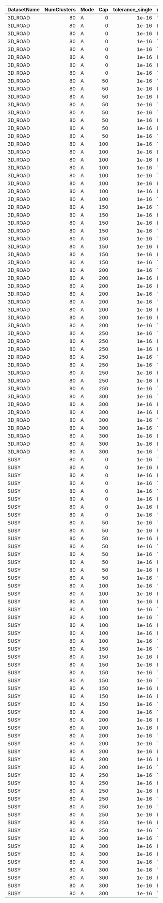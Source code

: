 | DatasetName   |   NumClusters | Mode   |   Cap |   tolerance_single | metric     | baseline   | compare_suite   |   mean_baseline |   mean_compare |      Rel |   Improvement_% | paired_mode   |   n_base |   n_cmp |   t_stat |   t_p |   wilcoxon_stat |   wilcoxon_p |   cohens_d |
|:--------------|--------------:|:-------|------:|-------------------:|:-----------|:-----------|:----------------|----------------:|---------------:|---------:|----------------:|:--------------|---------:|--------:|---------:|------:|----------------:|-------------:|-----------:|
| 3D_ROAD       |            80 | A      |     0 |              1e-16 | Time       | Double     | Hybrid          |         14.2326 |      14.2865   | 1.00379  |     -0.378857   | welch         |        1 |       1 |      nan |   nan |             nan |          nan |        nan |
| 3D_ROAD       |            80 | A      |     0 |              1e-16 | Inertia    | Double     | Hybrid          |     173651      |  173630        | 0.999879 |      0.0120636  | welch         |        1 |       1 |      nan |   nan |             nan |          nan |        nan |
| 3D_ROAD       |            80 | A      |     0 |              1e-16 | PeakMB     | Double     | Hybrid          |        232.735  |     234.439    | 1.00732  |     -0.732137   | welch         |        1 |       1 |      nan |   nan |             nan |          nan |        nan |
| 3D_ROAD       |            80 | A      |     0 |              1e-16 | TrafficRel | Double     | Hybrid          |          1      |       1        | 1        |      0          | welch         |        1 |       1 |      nan |   nan |             nan |          nan |        nan |
| 3D_ROAD       |            80 | A      |     0 |              1e-16 | Time       | Single     | Hybrid          |         11.7874 |      14.2865   | 1.21201  |    -21.2011     | welch         |        1 |       1 |      nan |   nan |             nan |          nan |        nan |
| 3D_ROAD       |            80 | A      |     0 |              1e-16 | Inertia    | Single     | Hybrid          |     173534      |  173630        | 1.00056  |     -0.05573    | welch         |        1 |       1 |      nan |   nan |             nan |          nan |        nan |
| 3D_ROAD       |            80 | A      |     0 |              1e-16 | PeakMB     | Single     | Hybrid          |        223.822  |     234.439    | 1.04743  |     -4.74343    | welch         |        1 |       1 |      nan |   nan |             nan |          nan |        nan |
| 3D_ROAD       |            80 | A      |     0 |              1e-16 | TrafficRel | Single     | Hybrid          |          0.5    |       1        | 2        |   -100          | welch         |        1 |       1 |      nan |   nan |             nan |          nan |        nan |
| 3D_ROAD       |            80 | A      |    50 |              1e-16 | Time       | Double     | Hybrid          |         14.3834 |      13.7671   | 0.957158 |      4.28423    | welch         |        1 |       1 |      nan |   nan |             nan |          nan |        nan |
| 3D_ROAD       |            80 | A      |    50 |              1e-16 | Inertia    | Double     | Hybrid          |     173650      |  173636        | 0.999921 |      0.00791263 | welch         |        1 |       1 |      nan |   nan |             nan |          nan |        nan |
| 3D_ROAD       |            80 | A      |    50 |              1e-16 | PeakMB     | Double     | Hybrid          |        244.908  |     245.039    | 1.00054  |     -0.0535189  | welch         |        1 |       1 |      nan |   nan |             nan |          nan |        nan |
| 3D_ROAD       |            80 | A      |    50 |              1e-16 | TrafficRel | Double     | Hybrid          |          1      |       0.928571 | 0.928571 |      7.14286    | welch         |        1 |       1 |      nan |   nan |             nan |          nan |        nan |
| 3D_ROAD       |            80 | A      |    50 |              1e-16 | Time       | Single     | Hybrid          |         10.7836 |      13.7671   | 1.27668  |    -27.6677     | welch         |        1 |       1 |      nan |   nan |             nan |          nan |        nan |
| 3D_ROAD       |            80 | A      |    50 |              1e-16 | Inertia    | Single     | Hybrid          |     173548      |  173636        | 1.00051  |     -0.0506459  | welch         |        1 |       1 |      nan |   nan |             nan |          nan |        nan |
| 3D_ROAD       |            80 | A      |    50 |              1e-16 | PeakMB     | Single     | Hybrid          |        234.439  |     245.039    | 1.04522  |     -4.52163    | welch         |        1 |       1 |      nan |   nan |             nan |          nan |        nan |
| 3D_ROAD       |            80 | A      |    50 |              1e-16 | TrafficRel | Single     | Hybrid          |          0.5    |       0.928571 | 1.85714  |    -85.7143     | welch         |        1 |       1 |      nan |   nan |             nan |          nan |        nan |
| 3D_ROAD       |            80 | A      |   100 |              1e-16 | Time       | Double     | Hybrid          |         14.9461 |      13.3848   | 0.895537 |     10.4463     | welch         |        1 |       1 |      nan |   nan |             nan |          nan |        nan |
| 3D_ROAD       |            80 | A      |   100 |              1e-16 | Inertia    | Double     | Hybrid          |     173637      |  173651        | 1.00008  |     -0.00776121 | welch         |        1 |       1 |      nan |   nan |             nan |          nan |        nan |
| 3D_ROAD       |            80 | A      |   100 |              1e-16 | PeakMB     | Double     | Hybrid          |        245.039  |     245.039    | 1        |      0          | welch         |        1 |       1 |      nan |   nan |             nan |          nan |        nan |
| 3D_ROAD       |            80 | A      |   100 |              1e-16 | TrafficRel | Double     | Hybrid          |          1      |       0.857143 | 0.857143 |     14.2857     | welch         |        1 |       1 |      nan |   nan |             nan |          nan |        nan |
| 3D_ROAD       |            80 | A      |   100 |              1e-16 | Time       | Single     | Hybrid          |         11.2028 |      13.3848   | 1.19478  |    -19.4779     | welch         |        1 |       1 |      nan |   nan |             nan |          nan |        nan |
| 3D_ROAD       |            80 | A      |   100 |              1e-16 | Inertia    | Single     | Hybrid          |     173556      |  173651        | 1.00055  |     -0.0548541  | welch         |        1 |       1 |      nan |   nan |             nan |          nan |        nan |
| 3D_ROAD       |            80 | A      |   100 |              1e-16 | PeakMB     | Single     | Hybrid          |        245.039  |     245.039    | 1        |      0          | welch         |        1 |       1 |      nan |   nan |             nan |          nan |        nan |
| 3D_ROAD       |            80 | A      |   100 |              1e-16 | TrafficRel | Single     | Hybrid          |          0.5    |       0.857143 | 1.71429  |    -71.4286     | welch         |        1 |       1 |      nan |   nan |             nan |          nan |        nan |
| 3D_ROAD       |            80 | A      |   150 |              1e-16 | Time       | Double     | Hybrid          |         14.338  |      12.5526   | 0.875479 |     12.4521     | welch         |        1 |       1 |      nan |   nan |             nan |          nan |        nan |
| 3D_ROAD       |            80 | A      |   150 |              1e-16 | Inertia    | Double     | Hybrid          |     173643      |  173633        | 0.999945 |      0.00547755 | welch         |        1 |       1 |      nan |   nan |             nan |          nan |        nan |
| 3D_ROAD       |            80 | A      |   150 |              1e-16 | PeakMB     | Double     | Hybrid          |        245.039  |     245.039    | 1        |      0          | welch         |        1 |       1 |      nan |   nan |             nan |          nan |        nan |
| 3D_ROAD       |            80 | A      |   150 |              1e-16 | TrafficRel | Double     | Hybrid          |          1      |       0.785714 | 0.785714 |     21.4286     | welch         |        1 |       1 |      nan |   nan |             nan |          nan |        nan |
| 3D_ROAD       |            80 | A      |   150 |              1e-16 | Time       | Single     | Hybrid          |         10.5631 |      12.5526   | 1.18834  |    -18.8344     | welch         |        1 |       1 |      nan |   nan |             nan |          nan |        nan |
| 3D_ROAD       |            80 | A      |   150 |              1e-16 | Inertia    | Single     | Hybrid          |     173535      |  173633        | 1.00056  |     -0.0564527  | welch         |        1 |       1 |      nan |   nan |             nan |          nan |        nan |
| 3D_ROAD       |            80 | A      |   150 |              1e-16 | PeakMB     | Single     | Hybrid          |        245.039  |     245.039    | 1        |      0          | welch         |        1 |       1 |      nan |   nan |             nan |          nan |        nan |
| 3D_ROAD       |            80 | A      |   150 |              1e-16 | TrafficRel | Single     | Hybrid          |          0.5    |       0.785714 | 1.57143  |    -57.1429     | welch         |        1 |       1 |      nan |   nan |             nan |          nan |        nan |
| 3D_ROAD       |            80 | A      |   200 |              1e-16 | Time       | Double     | Hybrid          |         15.7455 |      12.1456   | 0.771372 |     22.8628     | welch         |        1 |       1 |      nan |   nan |             nan |          nan |        nan |
| 3D_ROAD       |            80 | A      |   200 |              1e-16 | Inertia    | Double     | Hybrid          |     173642      |  173625        | 0.999902 |      0.00981469 | welch         |        1 |       1 |      nan |   nan |             nan |          nan |        nan |
| 3D_ROAD       |            80 | A      |   200 |              1e-16 | PeakMB     | Double     | Hybrid          |        246.743  |     246.743    | 1        |      0          | welch         |        1 |       1 |      nan |   nan |             nan |          nan |        nan |
| 3D_ROAD       |            80 | A      |   200 |              1e-16 | TrafficRel | Double     | Hybrid          |          1      |       0.714286 | 0.714286 |     28.5714     | welch         |        1 |       1 |      nan |   nan |             nan |          nan |        nan |
| 3D_ROAD       |            80 | A      |   200 |              1e-16 | Time       | Single     | Hybrid          |         10.4566 |      12.1456   | 1.16152  |    -16.1523     | welch         |        1 |       1 |      nan |   nan |             nan |          nan |        nan |
| 3D_ROAD       |            80 | A      |   200 |              1e-16 | Inertia    | Single     | Hybrid          |     173534      |  173625        | 1.00052  |     -0.0523036  | welch         |        1 |       1 |      nan |   nan |             nan |          nan |        nan |
| 3D_ROAD       |            80 | A      |   200 |              1e-16 | PeakMB     | Single     | Hybrid          |        245.039  |     246.743    | 1.00695  |     -0.695373   | welch         |        1 |       1 |      nan |   nan |             nan |          nan |        nan |
| 3D_ROAD       |            80 | A      |   200 |              1e-16 | TrafficRel | Single     | Hybrid          |          0.5    |       0.714286 | 1.42857  |    -42.8571     | welch         |        1 |       1 |      nan |   nan |             nan |          nan |        nan |
| 3D_ROAD       |            80 | A      |   250 |              1e-16 | Time       | Double     | Hybrid          |         14.3579 |      11.8798   | 0.8274   |     17.26       | welch         |        1 |       1 |      nan |   nan |             nan |          nan |        nan |
| 3D_ROAD       |            80 | A      |   250 |              1e-16 | Inertia    | Double     | Hybrid          |     173674      |  173665        | 0.999951 |      0.00492645 | welch         |        1 |       1 |      nan |   nan |             nan |          nan |        nan |
| 3D_ROAD       |            80 | A      |   250 |              1e-16 | PeakMB     | Double     | Hybrid          |        250.151  |     250.151    | 1        |      0          | welch         |        1 |       1 |      nan |   nan |             nan |          nan |        nan |
| 3D_ROAD       |            80 | A      |   250 |              1e-16 | TrafficRel | Double     | Hybrid          |          1      |       0.642857 | 0.642857 |     35.7143     | welch         |        1 |       1 |      nan |   nan |             nan |          nan |        nan |
| 3D_ROAD       |            80 | A      |   250 |              1e-16 | Time       | Single     | Hybrid          |         10.8456 |      11.8798   | 1.09535  |     -9.53533    | welch         |        1 |       1 |      nan |   nan |             nan |          nan |        nan |
| 3D_ROAD       |            80 | A      |   250 |              1e-16 | Inertia    | Single     | Hybrid          |     173563      |  173665        | 1.00059  |     -0.0587685  | welch         |        1 |       1 |      nan |   nan |             nan |          nan |        nan |
| 3D_ROAD       |            80 | A      |   250 |              1e-16 | PeakMB     | Single     | Hybrid          |        246.743  |     250.151    | 1.01381  |     -1.38114    | welch         |        1 |       1 |      nan |   nan |             nan |          nan |        nan |
| 3D_ROAD       |            80 | A      |   250 |              1e-16 | TrafficRel | Single     | Hybrid          |          0.5    |       0.642857 | 1.28571  |    -28.5714     | welch         |        1 |       1 |      nan |   nan |             nan |          nan |        nan |
| 3D_ROAD       |            80 | A      |   300 |              1e-16 | Time       | Double     | Hybrid          |         14.1391 |      11.2188   | 0.793465 |     20.6535     | welch         |        1 |       1 |      nan |   nan |             nan |          nan |        nan |
| 3D_ROAD       |            80 | A      |   300 |              1e-16 | Inertia    | Double     | Hybrid          |     173646      |  173658        | 1.00007  |     -0.0066873  | welch         |        1 |       1 |      nan |   nan |             nan |          nan |        nan |
| 3D_ROAD       |            80 | A      |   300 |              1e-16 | PeakMB     | Double     | Hybrid          |        251.855  |     251.855    | 1        |      0          | welch         |        1 |       1 |      nan |   nan |             nan |          nan |        nan |
| 3D_ROAD       |            80 | A      |   300 |              1e-16 | TrafficRel | Double     | Hybrid          |          1      |       0.571429 | 0.571429 |     42.8571     | welch         |        1 |       1 |      nan |   nan |             nan |          nan |        nan |
| 3D_ROAD       |            80 | A      |   300 |              1e-16 | Time       | Single     | Hybrid          |         10.6303 |      11.2188   | 1.05537  |     -5.53682    | welch         |        1 |       1 |      nan |   nan |             nan |          nan |        nan |
| 3D_ROAD       |            80 | A      |   300 |              1e-16 | Inertia    | Single     | Hybrid          |     173573      |  173658        | 1.00049  |     -0.0489445  | welch         |        1 |       1 |      nan |   nan |             nan |          nan |        nan |
| 3D_ROAD       |            80 | A      |   300 |              1e-16 | PeakMB     | Single     | Hybrid          |        250.151  |     251.855    | 1.00681  |     -0.681163   | welch         |        1 |       1 |      nan |   nan |             nan |          nan |        nan |
| 3D_ROAD       |            80 | A      |   300 |              1e-16 | TrafficRel | Single     | Hybrid          |          0.5    |       0.571429 | 1.14286  |    -14.2857     | welch         |        1 |       1 |      nan |   nan |             nan |          nan |        nan |
| SUSY          |            80 | A      |     0 |              1e-16 | Time       | Double     | Hybrid          |         48.0603 |      47.3136   | 0.984464 |      1.55363    | welch         |        1 |       1 |      nan |   nan |             nan |          nan |        nan |
| SUSY          |            80 | A      |     0 |              1e-16 | Inertia    | Double     | Hybrid          |     271392      |  271428        | 1.00013  |     -0.013161   | welch         |        1 |       1 |      nan |   nan |             nan |          nan |        nan |
| SUSY          |            80 | A      |     0 |              1e-16 | PeakMB     | Double     | Hybrid          |        479.367  |     447.316    | 0.933139 |      6.68615    | welch         |        1 |       1 |      nan |   nan |             nan |          nan |        nan |
| SUSY          |            80 | A      |     0 |              1e-16 | TrafficRel | Double     | Hybrid          |          1      |       1        | 1        |      0          | welch         |        1 |       1 |      nan |   nan |             nan |          nan |        nan |
| SUSY          |            80 | A      |     0 |              1e-16 | Time       | Single     | Hybrid          |         34.5319 |      47.3136   | 1.37014  |    -37.014      | welch         |        1 |       1 |      nan |   nan |             nan |          nan |        nan |
| SUSY          |            80 | A      |     0 |              1e-16 | Inertia    | Single     | Hybrid          |     268101      |  271428        | 1.01241  |     -1.24096    | welch         |        1 |       1 |      nan |   nan |             nan |          nan |        nan |
| SUSY          |            80 | A      |     0 |              1e-16 | PeakMB     | Single     | Hybrid          |        435.384  |     447.316    | 1.0274   |     -2.74049    | welch         |        1 |       1 |      nan |   nan |             nan |          nan |        nan |
| SUSY          |            80 | A      |     0 |              1e-16 | TrafficRel | Single     | Hybrid          |          0.5    |       1        | 2        |   -100          | welch         |        1 |       1 |      nan |   nan |             nan |          nan |        nan |
| SUSY          |            80 | A      |    50 |              1e-16 | Time       | Double     | Hybrid          |         47.4221 |      49.0824   | 1.03501  |     -3.50124    | welch         |        1 |       1 |      nan |   nan |             nan |          nan |        nan |
| SUSY          |            80 | A      |    50 |              1e-16 | Inertia    | Double     | Hybrid          |     271507      |  271359        | 0.999456 |      0.0543932  | welch         |        1 |       1 |      nan |   nan |             nan |          nan |        nan |
| SUSY          |            80 | A      |    50 |              1e-16 | PeakMB     | Double     | Hybrid          |        519.279  |     471.359    | 0.90772  |      9.22801    | welch         |        1 |       1 |      nan |   nan |             nan |          nan |        nan |
| SUSY          |            80 | A      |    50 |              1e-16 | TrafficRel | Double     | Hybrid          |          1      |       0.928571 | 0.928571 |      7.14286    | welch         |        1 |       1 |      nan |   nan |             nan |          nan |        nan |
| SUSY          |            80 | A      |    50 |              1e-16 | Time       | Single     | Hybrid          |         33.7709 |      49.0824   | 1.45339  |    -45.3392     | welch         |        1 |       1 |      nan |   nan |             nan |          nan |        nan |
| SUSY          |            80 | A      |    50 |              1e-16 | Inertia    | Single     | Hybrid          |     268099      |  271359        | 1.01216  |     -1.21607    | welch         |        1 |       1 |      nan |   nan |             nan |          nan |        nan |
| SUSY          |            80 | A      |    50 |              1e-16 | PeakMB     | Single     | Hybrid          |        451.248  |     471.359    | 1.04457  |     -4.45683    | welch         |        1 |       1 |      nan |   nan |             nan |          nan |        nan |
| SUSY          |            80 | A      |    50 |              1e-16 | TrafficRel | Single     | Hybrid          |          0.5    |       0.928571 | 1.85714  |    -85.7143     | welch         |        1 |       1 |      nan |   nan |             nan |          nan |        nan |
| SUSY          |            80 | A      |   100 |              1e-16 | Time       | Double     | Hybrid          |         47.9444 |      44.0977   | 0.919768 |      8.02322    | welch         |        1 |       1 |      nan |   nan |             nan |          nan |        nan |
| SUSY          |            80 | A      |   100 |              1e-16 | Inertia    | Double     | Hybrid          |     271400      |  271359        | 0.999849 |      0.015051   | welch         |        1 |       1 |      nan |   nan |             nan |          nan |        nan |
| SUSY          |            80 | A      |   100 |              1e-16 | PeakMB     | Double     | Hybrid          |        539.3    |     475.374    | 0.881464 |     11.8536     | welch         |        1 |       1 |      nan |   nan |             nan |          nan |        nan |
| SUSY          |            80 | A      |   100 |              1e-16 | TrafficRel | Double     | Hybrid          |          1      |       0.857143 | 0.857143 |     14.2857     | welch         |        1 |       1 |      nan |   nan |             nan |          nan |        nan |
| SUSY          |            80 | A      |   100 |              1e-16 | Time       | Single     | Hybrid          |         34.4064 |      44.0977   | 1.28167  |    -28.1671     | welch         |        1 |       1 |      nan |   nan |             nan |          nan |        nan |
| SUSY          |            80 | A      |   100 |              1e-16 | Inertia    | Single     | Hybrid          |     268090      |  271359        | 1.0122   |     -1.21961    | welch         |        1 |       1 |      nan |   nan |             nan |          nan |        nan |
| SUSY          |            80 | A      |   100 |              1e-16 | PeakMB     | Single     | Hybrid          |        475.292  |     475.374    | 1.00017  |     -0.0172357  | welch         |        1 |       1 |      nan |   nan |             nan |          nan |        nan |
| SUSY          |            80 | A      |   100 |              1e-16 | TrafficRel | Single     | Hybrid          |          0.5    |       0.857143 | 1.71429  |    -71.4286     | welch         |        1 |       1 |      nan |   nan |             nan |          nan |        nan |
| SUSY          |            80 | A      |   150 |              1e-16 | Time       | Double     | Hybrid          |         47.8432 |      41.8441   | 0.874609 |     12.5391     | welch         |        1 |       1 |      nan |   nan |             nan |          nan |        nan |
| SUSY          |            80 | A      |   150 |              1e-16 | Inertia    | Double     | Hybrid          |     271433      |  271360        | 0.999729 |      0.0271222  | welch         |        1 |       1 |      nan |   nan |             nan |          nan |        nan |
| SUSY          |            80 | A      |   150 |              1e-16 | PeakMB     | Double     | Hybrid          |        539.337  |     475.374    | 0.881404 |     11.8596     | welch         |        1 |       1 |      nan |   nan |             nan |          nan |        nan |
| SUSY          |            80 | A      |   150 |              1e-16 | TrafficRel | Double     | Hybrid          |          1      |       0.785714 | 0.785714 |     21.4286     | welch         |        1 |       1 |      nan |   nan |             nan |          nan |        nan |
| SUSY          |            80 | A      |   150 |              1e-16 | Time       | Single     | Hybrid          |         34.4993 |      41.8441   | 1.2129   |    -21.2897     | welch         |        1 |       1 |      nan |   nan |             nan |          nan |        nan |
| SUSY          |            80 | A      |   150 |              1e-16 | Inertia    | Single     | Hybrid          |     268121      |  271360        | 1.01208  |     -1.2079     | welch         |        1 |       1 |      nan |   nan |             nan |          nan |        nan |
| SUSY          |            80 | A      |   150 |              1e-16 | PeakMB     | Single     | Hybrid          |        475.374  |     475.374    | 1        |      0          | welch         |        1 |       1 |      nan |   nan |             nan |          nan |        nan |
| SUSY          |            80 | A      |   150 |              1e-16 | TrafficRel | Single     | Hybrid          |          0.5    |       0.785714 | 1.57143  |    -57.1429     | welch         |        1 |       1 |      nan |   nan |             nan |          nan |        nan |
| SUSY          |            80 | A      |   200 |              1e-16 | Time       | Double     | Hybrid          |         47.9559 |      39.6415   | 0.826625 |     17.3375     | welch         |        1 |       1 |      nan |   nan |             nan |          nan |        nan |
| SUSY          |            80 | A      |   200 |              1e-16 | Inertia    | Double     | Hybrid          |     271409      |  271359        | 0.999817 |      0.0183427  | welch         |        1 |       1 |      nan |   nan |             nan |          nan |        nan |
| SUSY          |            80 | A      |   200 |              1e-16 | PeakMB     | Double     | Hybrid          |        539.378  |     475.374    | 0.881337 |     11.8663     | welch         |        1 |       1 |      nan |   nan |             nan |          nan |        nan |
| SUSY          |            80 | A      |   200 |              1e-16 | TrafficRel | Double     | Hybrid          |          1      |       0.714286 | 0.714286 |     28.5714     | welch         |        1 |       1 |      nan |   nan |             nan |          nan |        nan |
| SUSY          |            80 | A      |   200 |              1e-16 | Time       | Single     | Hybrid          |         35.0597 |      39.6415   | 1.13069  |    -13.0686     | welch         |        1 |       1 |      nan |   nan |             nan |          nan |        nan |
| SUSY          |            80 | A      |   200 |              1e-16 | Inertia    | Single     | Hybrid          |     268092      |  271359        | 1.01219  |     -1.21882    | welch         |        1 |       1 |      nan |   nan |             nan |          nan |        nan |
| SUSY          |            80 | A      |   200 |              1e-16 | PeakMB     | Single     | Hybrid          |        475.374  |     475.374    | 1        |      0          | welch         |        1 |       1 |      nan |   nan |             nan |          nan |        nan |
| SUSY          |            80 | A      |   200 |              1e-16 | TrafficRel | Single     | Hybrid          |          0.5    |       0.714286 | 1.42857  |    -42.8571     | welch         |        1 |       1 |      nan |   nan |             nan |          nan |        nan |
| SUSY          |            80 | A      |   250 |              1e-16 | Time       | Double     | Hybrid          |         47.6434 |      37.9247   | 0.796013 |     20.3987     | welch         |        1 |       1 |      nan |   nan |             nan |          nan |        nan |
| SUSY          |            80 | A      |   250 |              1e-16 | Inertia    | Double     | Hybrid          |     271512      |  271360        | 0.99944  |      0.0559684  | welch         |        1 |       1 |      nan |   nan |             nan |          nan |        nan |
| SUSY          |            80 | A      |   250 |              1e-16 | PeakMB     | Double     | Hybrid          |        539.378  |     475.374    | 0.881337 |     11.8663     | welch         |        1 |       1 |      nan |   nan |             nan |          nan |        nan |
| SUSY          |            80 | A      |   250 |              1e-16 | TrafficRel | Double     | Hybrid          |          1      |       0.642857 | 0.642857 |     35.7143     | welch         |        1 |       1 |      nan |   nan |             nan |          nan |        nan |
| SUSY          |            80 | A      |   250 |              1e-16 | Time       | Single     | Hybrid          |         34.6517 |      37.9247   | 1.09446  |     -9.44559    | welch         |        1 |       1 |      nan |   nan |             nan |          nan |        nan |
| SUSY          |            80 | A      |   250 |              1e-16 | Inertia    | Single     | Hybrid          |     268112      |  271360        | 1.01211  |     -1.21119    | welch         |        1 |       1 |      nan |   nan |             nan |          nan |        nan |
| SUSY          |            80 | A      |   250 |              1e-16 | PeakMB     | Single     | Hybrid          |        475.374  |     475.374    | 1        |      0          | welch         |        1 |       1 |      nan |   nan |             nan |          nan |        nan |
| SUSY          |            80 | A      |   250 |              1e-16 | TrafficRel | Single     | Hybrid          |          0.5    |       0.642857 | 1.28571  |    -28.5714     | welch         |        1 |       1 |      nan |   nan |             nan |          nan |        nan |
| SUSY          |            80 | A      |   300 |              1e-16 | Time       | Double     | Hybrid          |         49.3434 |      35.7566   | 0.724648 |     27.5352     | welch         |        1 |       1 |      nan |   nan |             nan |          nan |        nan |
| SUSY          |            80 | A      |   300 |              1e-16 | Inertia    | Double     | Hybrid          |     271403      |  271359        | 0.999841 |      0.0159153  | welch         |        1 |       1 |      nan |   nan |             nan |          nan |        nan |
| SUSY          |            80 | A      |   300 |              1e-16 | PeakMB     | Double     | Hybrid          |        543.338  |     479.375    | 0.882278 |     11.7722     | welch         |        1 |       1 |      nan |   nan |             nan |          nan |        nan |
| SUSY          |            80 | A      |   300 |              1e-16 | TrafficRel | Double     | Hybrid          |          1      |       0.571429 | 0.571429 |     42.8571     | welch         |        1 |       1 |      nan |   nan |             nan |          nan |        nan |
| SUSY          |            80 | A      |   300 |              1e-16 | Time       | Single     | Hybrid          |         34.3065 |      35.7566   | 1.04227  |     -4.22683    | welch         |        1 |       1 |      nan |   nan |             nan |          nan |        nan |
| SUSY          |            80 | A      |   300 |              1e-16 | Inertia    | Single     | Hybrid          |     268118      |  271359        | 1.01209  |     -1.20906    | welch         |        1 |       1 |      nan |   nan |             nan |          nan |        nan |
| SUSY          |            80 | A      |   300 |              1e-16 | PeakMB     | Single     | Hybrid          |        479.306  |     479.375    | 1.00015  |     -0.0145277  | welch         |        1 |       1 |      nan |   nan |             nan |          nan |        nan |
| SUSY          |            80 | A      |   300 |              1e-16 | TrafficRel | Single     | Hybrid          |          0.5    |       0.571429 | 1.14286  |    -14.2857     | welch         |        1 |       1 |      nan |   nan |             nan |          nan |        nan |